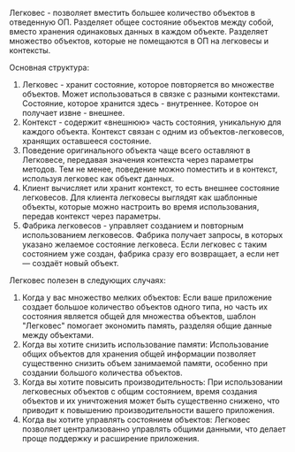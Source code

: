 Легковес - позволяет вместить большее количество объектов в отведенную ОП. Разделяет общее состояние объектов между собой,
вместо хранения одинаковых данных в каждом объекте. 
Разделяет множество объектов, которые не помещаются в ОП на легковесы и контексты.

Основная структура:
1. Легковес - хранит состояние, которое повторяется во множестве объектов. Может использоваться в связке с разными контекстами.
Состояние, которое хранится здесь - внутреннее. Которое он получает извне - внешнее.
2. Контекст - содержит «внешнюю» часть состояния, уникальную для каждого объекта. Контекст связан с одним из
объектов-легковесов, хранящих оставшееся состояние.
3. Поведение оригинального объекта чаще всего оставляют в Легковесе, передавая значения контекста через параметры методов.
Тем не менее, поведение можно поместить и в контекст, используя легковес как объект данных.
4. Клиент вычисляет или хранит контекст, то есть внешнее состояние легковесов. Для клиента легковесы выглядят как
шаблонные объекты, которые можно настроить во время использования, передав контекст через параметры.
5. Фабрика легковесов - управляет созданием и повторным использованием легковесов. Фабрика получает запросы, в которых
указано желаемое состояние легковеса. Если легковес с таким состоянием уже создан, фабрика сразу его возвращает,
а если нет — создаёт новый объект.

Легковес полезен в следующих случаях:
1. Когда у вас множество мелких объектов: Если ваше приложение создает большое количество объектов одного типа, но часть
их состояния является общей для множества объектов, шаблон "Легковес" помогает экономить память, разделяя общие данные
между объектами.
2. Когда вы хотите снизить использование памяти: Использование общих объектов для хранения общей информации позволяет
существенно снизить объем занимаемой памяти, особенно при создании большого количества объектов.
3. Когда вы хотите повысить производительность: При использовании легковесных объектов с общим состоянием, время создания
объектов и их уничтожения может быть существенно снижено, что приводит к повышению производительности вашего приложения.
4. Когда вы хотите управлять состоянием объектов: Легковес позволяет централизованно управлять общими данными, что делает
проще поддержку и расширение приложения.